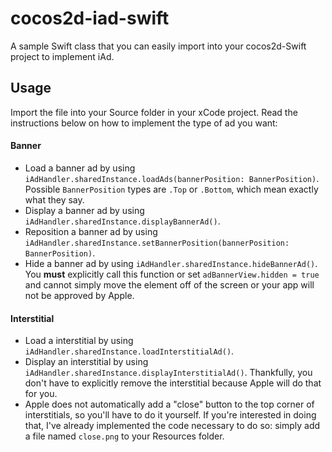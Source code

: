 # cocos2d-iad-swift

A sample Swift class that you can easily import into your cocos2d-Swift project to implement iAd.

## Usage

Import the file into your Source folder in your xCode project. Read the instructions below on how to implement the type of ad you want:

#### Banner
* Load a banner ad by using `iAdHandler.sharedInstance.loadAds(bannerPosition: BannerPosition)`. Possible `BannerPosition` types are `.Top` or `.Bottom`, which mean exactly what they say.
* Display a banner ad by using `iAdHandler.sharedInstance.displayBannerAd()`.
* Reposition a banner ad by using `iAdHandler.sharedInstance.setBannerPosition(bannerPosition: BannerPosition)`.
* Hide a banner ad by using `iAdHandler.sharedInstance.hideBannerAd()`. You **must** explicitly call this function or set `adBannerView.hidden = true` and cannot simply move the element off of the screen or your app will not be approved by Apple.

#### Interstitial
* Load a interstitial by using `iAdHandler.sharedInstance.loadInterstitialAd()`.
* Display an interstitial by using `iAdHandler.sharedInstance.displayInterstitialAd()`. Thankfully, you don't have to explicitly remove the interstitial because Apple will do that for you.
* Apple does not automatically add a "close" button to the top corner of interstitials, so you'll have to do it yourself. If you're interested in doing that, I've already implemented the code necessary to do so: simply add a file named `close.png` to your Resources folder.

